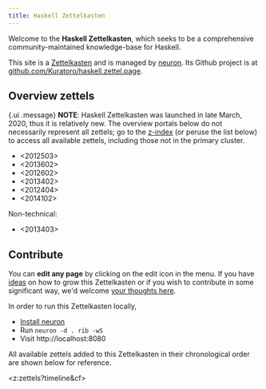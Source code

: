 ```yaml
---
title: Haskell Zettelkasten
---
```


Welcome to the **Haskell Zettelkasten**, which seeks to be a comprehensive community-maintained knowledge-base for Haskell.

This site is a [Zettelkasten](https://neuron.zettel.page/2011401.html) and is managed by [neuron](https://neuron.zettel.page/). Its Github project is at [github.com/Kuratoro/haskell.zettel.page](https://github.com/Kuratoro/haskell.zettel.page).

## Overview zettels

{.ui .message}
**NOTE**: Haskell Zettelkasten was launched in late March, 2020, thus it is relatively new. The overview portals below do not necessarily represent all zettels; go to the [z-index](/z-index.html) (or peruse the list below) to access all available zettels, including those not in the primary cluster. 

* <2012503>
* <2013602>
* <2012602>
* <2013402>
* <2012404>
* <2014102>

Non-technical:

* <2013403>

## Contribute

You can **edit any page** by clicking on the edit icon in the menu. If you have [ideas](https://github.com/Kuratoro/haskell.zettel.page/projects/1) on how to grow this Zettelkasten or if you wish to contribute in some significant way, we'd welcome [your thoughts here](https://github.com/Kuratoro/haskell.zettel.page/issues/new). 

In order to run this Zettelkasten locally,

* [Install neuron](https://neuron.zettel.page/2011501.html)
* Run `neuron -d . rib -wS`
* Visit http://localhost:8080

All available zettels added to this Zettelkasten in their chronological order are shown below for reference.

<z:zettels?timeline&cf>
